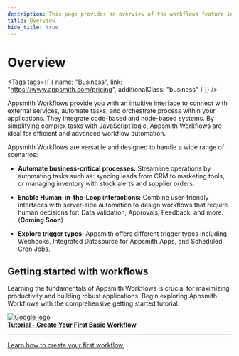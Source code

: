 ```yaml
---
description: This page provides an overview of the workflows feature in Appsmith, detailing its key components and functionality.
title: Overview
hide_title: true
---
```

<!-- vale off -->

<div className="tag-wrapper">
 <h1>Overview </h1>

<Tags
tags={[
{ name: "Business", link: "https://www.appsmith.com/pricing", additionalClass: "business" }
]}
/>

</div>

<!-- vale on -->
Appsmith Workflows provide you with an intuitive interface to connect with external services, automate tasks, and orchestrate process within your applications. They integrate code-based and node-based systems. By simplifying complex tasks with JavaScript logic, Appsmith Workflows are ideal for efficient and advanced workflow automation.

<ZoomImage
  src="/img/appsmith-workflows.png" 
  alt="Appsmith Workflows"
  caption="Appsmith Workflows"
/>

Appsmith Workflows are versatile and designed to handle a wide range of scenarios:

  * **Automate business-critical processes:** Streamline operations by automating tasks such as: syncing leads from CRM to marketing tools, or managing inventory with stock alerts and supplier orders.

  * **Enable Human-in-the-Loop interactions:** Combine user-friendly interfaces with server-side automation to design workflows that require human decisions for: Data validation, Approvals, Feedback, and more. (**Coming Soon**)

  * **Explore trigger types:** Appsmith offers different trigger types including Webhooks, Integrated Datasource for Appsmith Apps, and Scheduled Cron Jobs. 
  
## Getting started with workflows

Learning the fundamentals of Appsmith Workflows is crucial for maximizing productivity and building robust applications. Begin exploring Appsmith Workflows with the comprehensive getting started tutorial. 

<div className="containerGridSampleApp">
   <a className="containerAnchor containerColumnSampleApp columnGrid column-one" href="/workflows/tutorials/create-workflow">
   <div className="containerHead">
      <img className="containerImage containerImgDimensions" src="/img/workflows-logo.png" alt="Google logo" />
      <div className="containerHeading">
         <b>Tutorial - Create Your First Basic Workflow</b>
      </div>
   </div>
   <hr className="gradient-hr" />
   <div className="containerDescription">
      Learn how to create your first workflow.
   </div>
</a>
   <div className="columnGrid column-four" style={{padding:"20px"}}>
   
   </div>
</div>